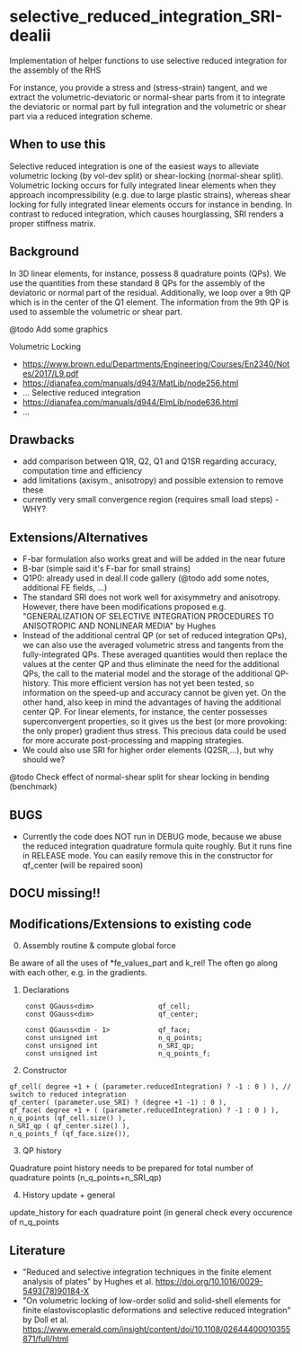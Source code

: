 # selective_reduced_integration_SRI-dealii

Implementation of helper functions to use selective reduced integration for the assembly of the RHS

For instance, you provide a stress and (stress-strain) tangent, and we extract the volumetric-deviatoric or normal-shear parts from it to integrate the deviatoric or normal part by full integration and the volumetric or shear part via a reduced integration scheme.

## When to use this
Selective reduced integration is one of the easiest ways to alleviate volumetric locking (by vol-dev split) or shear-locking (normal-shear split). Volumetric locking occurs for fully integrated linear elements when they approach incompressibility (e.g. due to large plastic strains), whereas shear locking for fully integrated linear elements occurs for instance in bending. In contrast to reduced integration, which causes hourglassing, SRI renders a proper stiffness matrix.

## Background
In 3D linear elements, for instance, possess 8 quadrature points (QPs). We use the quantities from these standard 8 QPs for the assembly of the deviatoric or normal part of the residual. Additionally, we loop over a 9th QP which is in the center of the Q1 element. The information from the 9th QP is used to assemble the volumetric or shear part.

@todo Add some graphics

Volumetric Locking
- https://www.brown.edu/Departments/Engineering/Courses/En2340/Notes/2017/L9.pdf
- https://dianafea.com/manuals/d943/MatLib/node256.html
- ...
Selective reduced integration
- https://dianafea.com/manuals/d944/ElmLib/node636.html
- ...

## Drawbacks
- add comparison between Q1R, Q2, Q1 and Q1SR regarding accuracy, computation time and efficiency
- add limitations (axisym., anisotropy) and possible extension to remove these
- currently very small convergence region (requires small load steps) - WHY?

## Extensions/Alternatives
- F-bar formulation also works great and will be added in the near future
- B-bar (simple said it's F-bar for small strains)
- Q1P0: already used in deal.II code gallery (@todo add some notes, additional FE fields, ...)
- The standard SRI does not work well for axisymmetry and anisotropy. However, there have been modifications proposed e.g. "GENERALIZATION OF SELECTIVE INTEGRATION PROCEDURES TO ANISOTROPIC AND NONLINEAR MEDIA" by Hughes
- Instead of the additional central QP (or set of reduced integration QPs), we can also use the averaged volumetric stress and tangents from the fully-integrated QPs. These averaged quantities would then replace the values at the center QP and thus eliminate the need for the additional QPs, the call to the material model and the storage of the additional QP-history. This more efficient version has not yet been tested, so information on the speed-up and accuracy cannot be given yet. On the other hand, also keep in mind the advantages of having the additional center QP. For linear elements, for instance, the center possesses superconvergent properties, so it gives us the best (or more provoking: the only proper) gradient thus stress. This precious data could be used for more accurate post-processing and mapping strategies.
- We could also use SRI for higher order elements (Q2SR,...), but why should we?

@todo Check effect of normal-shear split for shear locking in bending (benchmark)

## BUGS
- Currently the code does NOT run in DEBUG mode, because we abuse the reduced integration quadrature formula quite roughly. But it runs fine in RELEASE mode. You can easily remove this in the constructor for qf_center (will be repaired soon)


## DOCU missing!!

## Modifications/Extensions to existing code

0. Assembly routine & compute global force

Be aware of all the uses of *fe_values_part and k_rel! The often go along with each other, e.g. in the gradients.

1. Declarations

```
	const QGauss<dim>                qf_cell;
	const QGauss<dim>                qf_center;

	const QGauss<dim - 1>            qf_face;
	const unsigned int               n_q_points;
	const unsigned int				 n_SRI_qp;
	const unsigned int               n_q_points_f;
```

2. Constructor

```
qf_cell( degree +1 + ( (parameter.reducedIntegration) ? -1 : 0 ) ),	// switch to reduced integration
qf_center( (parameter.use_SRI) ? (degree +1 -1) : 0 ),
qf_face( degree +1 + ( (parameter.reducedIntegration) ? -1 : 0 ) ),
n_q_points (qf_cell.size() ),
n_SRI_qp ( qf_center.size() ),
n_q_points_f (qf_face.size()),
```

3. QP history

Quadrature point history needs to be prepared for total number of quadrature points (n_q_points+n_SRI_qp)


4. History update + general

update_history for each quadrature point (in general check every occurence of n_q_points

## Literature
- "Reduced and selective integration techniques in the finite element analysis of plates" by Hughes et al. https://doi.org/10.1016/0029-5493(78)90184-X
- "On volumetric locking of low-order solid and solid-shell elements for finite elastoviscoplastic deformations and selective reduced integration" by Doll et al. https://www.emerald.com/insight/content/doi/10.1108/02644400010355871/full/html

